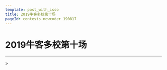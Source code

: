 ```yaml
---
template: post_with_isso
title: 2019牛客多校第十场
pageId: contests_nowcoder_190817
---
```


# 2019牛客多校第十场




<hr />
> <span id='poem'></span>

<div id="__comment"></div>
<script>$(function(){$.ajax('/api/poem?rnd='+Date.now()+Math.random()).done(function(data){$('#poem').text(data);});});</script>
